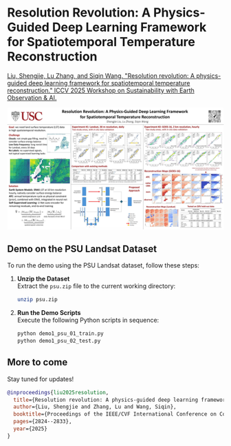 # Resolution Revolution: A Physics-Guided Deep Learning Framework for Spatiotemporal Temperature Reconstruction


[Liu, Shengjie, Lu Zhang, and Siqin Wang. "Resolution revolution: A physics-guided deep learning framework for spatiotemporal temperature reconstruction." ICCV 2025 Workshop on Sustainability with Earth Observation & AI.](https://arxiv.org/abs/2507.09872) 

[![](im/poster_small.jpg)](im/poster.png)

## Demo on the PSU Landsat Dataset

To run the demo using the PSU Landsat dataset, follow these steps:

1. **Unzip the Dataset**  
   Extract the `psu.zip` file to the current working directory:
   ```bash
   unzip psu.zip
   ```

2. **Run the Demo Scripts**  
   Execute the following Python scripts in sequence:
   ```bash
   python demo1_psu_01_train.py
   python demo1_psu_02_test.py
   ```

## More to come

Stay tuned for updates!



```bibtex
@inproceedings{liu2025resolution,
  title={Resolution revolution: A physics-guided deep learning framework for spatiotemporal temperature reconstruction},
  author={Liu, Shengjie and Zhang, Lu and Wang, Siqin},
  booktitle={Proceedings of the IEEE/CVF International Conference on Computer Vision},
  pages={2824--2833},
  year={2025}
}
```
